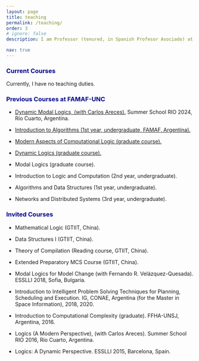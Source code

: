 ```yaml
---
layout: page
title: teaching
permalink: /teaching/
order: 3
# ignore: false
description: I am Professor (tenured, in Spanish Profesor Asociado) at FAMAF-UNC (Argentina). These are some of my recent teaching activities.

nav: true
---
```

 
### <span style="color:darkblue">Current Courses</span>

Currently, I have no teaching duties.


### <span style="color:darkblue">Previous Courses at FAMAF-UNC</span>

* [Dynamic Modal Logics, (with Carlos Areces).](https://carlosareces.github.io/rio24/) Summer School RIO 2024, Río Cuarto, Argentina.

* [Introduction to Algorithms (1st year, undergraduate, FAMAF, Argentina).](https://famaf.aulavirtual.unc.edu.ar/course/view.php?id=914)

* [Modern Aspects of Computational Logic (graduate course).](https://classroom.google.com/u/0/w/MTQ4MDEwNTE5NDUy/t/all)
    
* [Dynamic Logics (graduate course).](https://sites.google.com/view/dl-famaf19/home)

* Modal Logics (graduate course).

* Introduction to Logic and Computation (2nd year, undergraduate).

* Algorithms and Data Structures (1st year, undergraduate).

* Networks and Distributed Systems (3rd year, undergraduate).

### <span style="color:darkblue">Invited Courses</span>

* Mathematical Logic (GTIIT, China).

* Data Structures I (GTIIT, China).

* Theory of Compilation (Reading course, GTIIT, China).

* Extended Preparatory MCS Course (GTIIT, China).

* Modal Logics for Model Change (with Fernando R. Velázquez-Quesada). ESSLLI 2018, Sofia, Bulgaria.

* Introduction to Intelligent Problem Solving Techniques for Planning, Scheduling and Execution. IG, CONAE, Argentina (for the Master in Space Information), 2018, 2020.

* Introduction to Computational Complexity (graduate).  FFHA-UNSJ, Argentina, 2016.

* Logics (A Modern Perspective), (with Carlos Areces). Summer School RIO 2016, Río Cuarto, Argentina.

* Logics: A Dynamic Perspective. ESSLLI 2015, Barcelona, Spain.